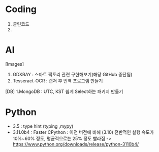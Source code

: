 # Coding
1. 클린코드
2. 

# AI
[Images]
1. GDXRAY : 스마트 팩토리 관련 구현해보기(해당 GitHub 중단됨)
2. Tesseract-OCR : 캡쳐 후 번역 프로그램 만들기

[DB]
1.MongoDB : UTC, KST 쉽게 Select하는 패키지 만들기

# Python
- 3.5 : type hint (typing ,mypy)
- 3.11.0b4 : Faster CPython : 이전 버전에 비해 (3.10) 전반적인 실행 속도가 10%~60% 정도, 평균적으로는 25% 정도 빨라짐
 -> https://www.python.org/downloads/release/python-3110b4/
